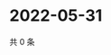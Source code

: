 # 2022-05-31

共 0 条

<!-- BEGIN WEIBO -->
<!-- 最后更新时间 Tue May 31 2022 17:01:55 GMT+0800 (China Standard Time) -->

<!-- END WEIBO -->
